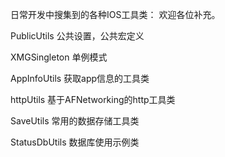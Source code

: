 日常开发中搜集到的各种IOS工具类：
欢迎各位补充。
<p>PublicUtils 公共设置，公共宏定义</p>
<p>XMGSingleton 单例模式</p>
<p>AppInfoUtils 获取app信息的工具类</p>
<p>httpUtils  基于AFNetworking的http工具类</p>
<p>SaveUtils  常用的数据存储工具类</p>
<p>StatusDbUtils 数据库使用示例类 </p>


